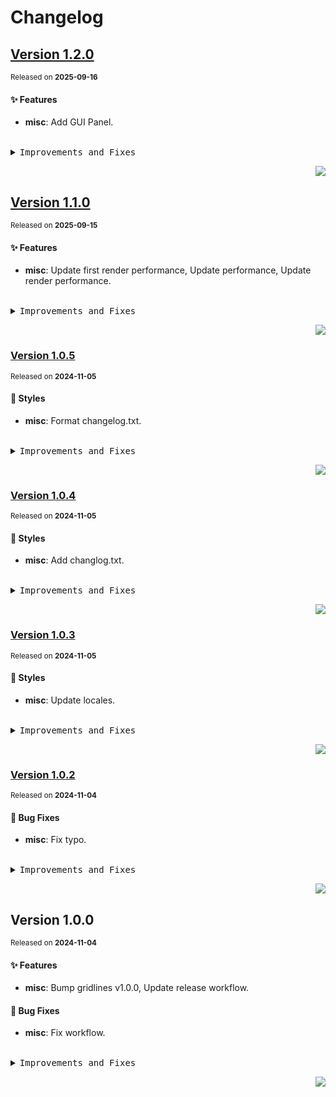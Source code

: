 # Changelog

## [Version&nbsp;1.2.0](https://github.com/canisminor1990/factorio-gridlines/compare/v1.1.0...v1.2.0)
<sup>Released on **2025-09-16**</sup>


#### ✨ Features

- **misc**: Add GUI Panel.


<br/>



<details>
<summary><kbd>Improvements and Fixes</kbd></summary>



#### What's improved

* **misc**: Add GUI Panel ([6bff9b4](https://github.com/canisminor1990/factorio-gridlines/commit/6bff9b4))

</details>


<div align="right">

[![](https://img.shields.io/badge/-BACK_TO_TOP-151515?style=flat-square)](#readme-top)

</div>

## [Version&nbsp;1.1.0](https://github.com/canisminor1990/factorio-gridlines/compare/v1.0.5...v1.1.0)
<sup>Released on **2025-09-15**</sup>


#### ✨ Features

- **misc**: Update first render performance, Update performance, Update render performance.


<br/>



<details>
<summary><kbd>Improvements and Fixes</kbd></summary>



#### What's improved

* **misc**: Update first render performance ([6544245](https://github.com/canisminor1990/factorio-gridlines/commit/6544245))
* **misc**: Update performance ([f4447d8](https://github.com/canisminor1990/factorio-gridlines/commit/f4447d8))
* **misc**: Update render performance ([2939dcf](https://github.com/canisminor1990/factorio-gridlines/commit/2939dcf))

</details>


<div align="right">

[![](https://img.shields.io/badge/-BACK_TO_TOP-151515?style=flat-square)](#readme-top)

</div>

### [Version&nbsp;1.0.5](https://github.com/canisminor1990/factorio-gridlines/compare/v1.0.4...v1.0.5)
<sup>Released on **2024-11-05**</sup>


#### 💄 Styles

- **misc**: Format changelog.txt.


<br/>



<details>
<summary><kbd>Improvements and Fixes</kbd></summary>



#### Styles

* **misc**: Format changelog.txt ([e1f51e0](https://github.com/canisminor1990/factorio-gridlines/commit/e1f51e0))

</details>


<div align="right">

[![](https://img.shields.io/badge/-BACK_TO_TOP-151515?style=flat-square)](#readme-top)

</div>

### [Version&nbsp;1.0.4](https://github.com/canisminor1990/factorio-gridlines/compare/v1.0.3...v1.0.4)
<sup>Released on **2024-11-05**</sup>


#### 💄 Styles

- **misc**: Add changlog.txt.


<br/>



<details>
<summary><kbd>Improvements and Fixes</kbd></summary>



#### Styles

* **misc**: Add changlog.txt ([d7d75df](https://github.com/canisminor1990/factorio-gridlines/commit/d7d75df))

</details>


<div align="right">

[![](https://img.shields.io/badge/-BACK_TO_TOP-151515?style=flat-square)](#readme-top)

</div>

### [Version 1.0.3](https://github.com/canisminor1990/factorio-gridlines/compare/v1.0.2...v1.0.3)

<sup>Released on **2024-11-05**</sup>

#### 💄 Styles

- **misc**: Update locales.

<br/>

<details>
<summary><kbd>Improvements and Fixes</kbd></summary>

#### Styles

- **misc**: Update locales ([83bd949](https://github.com/canisminor1990/factorio-gridlines/commit/83bd949))

</details>

<div align="right">

[![](https://img.shields.io/badge/-BACK_TO_TOP-151515?style=flat-square)](#readme-top)

</div>

### [Version 1.0.2](https://github.com/canisminor1990/factorio-gridlines/compare/v1.0.1...v1.0.2)

<sup>Released on **2024-11-04**</sup>

#### 🐛 Bug Fixes

- **misc**: Fix typo.

<br/>

<details>
<summary><kbd>Improvements and Fixes</kbd></summary>

#### What's fixed

- **misc**: Fix typo ([b7c5c30](https://github.com/canisminor1990/factorio-gridlines/commit/b7c5c30))

</details>

<div align="right">

[![](https://img.shields.io/badge/-BACK_TO_TOP-151515?style=flat-square)](#readme-top)

</div>

## Version 1.0.0

<sup>Released on **2024-11-04**</sup>

#### ✨ Features

- **misc**: Bump gridlines v1.0.0, Update release workflow.

#### 🐛 Bug Fixes

- **misc**: Fix workflow.

<br/>

<details>
<summary><kbd>Improvements and Fixes</kbd></summary>

#### What's improved

- **misc**: Bump gridlines v1.0.0 ([95ba959](https://github.com/canisminor1990/factorio-gridlines/commit/95ba959))
- **misc**: Update release workflow ([9ecf5be](https://github.com/canisminor1990/factorio-gridlines/commit/9ecf5be))

#### What's fixed

- **misc**: Fix workflow ([ddb05e5](https://github.com/canisminor1990/factorio-gridlines/commit/ddb05e5))

</details>

<div align="right">

[![](https://img.shields.io/badge/-BACK_TO_TOP-151515?style=flat-square)](#readme-top)

</div>
